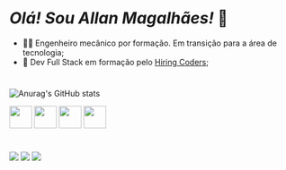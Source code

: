 ### <h1>*Olá! Sou Allan Magalhães!* 👋</h1> 
<ul>
    <li>👨‍🎓 Engenheiro mecânico por formação. Em transição para a área de tecnologia;</li>
    <li>💼 Dev Full Stack em formação pelo <a href="https://www.hiringcoders.com.br/" target="blank">Hiring Coders</a>;</li>
</ul>

#
         
![Anurag's GitHub stats](https://github-readme-stats.vercel.app/api?username=AllanJSMag&show_icons=true&theme=tokyonight)

<div style="display: inline-block">
  <img aling="center" hight="30" width="40" src="https://cdn.jsdelivr.net/gh/devicons/devicon/icons/html5/html5-original.svg" />
 <img aling="center" hight="30" width="40" src="https://cdn.jsdelivr.net/gh/devicons/devicon/icons/css3/css3-original.svg" />       
 <img aling="center" hight="30" width="40" src="https://cdn.jsdelivr.net/gh/devicons/devicon/icons/javascript/javascript-original.svg"/>
 <img aling="center" hight="30" width="40" src="https://cdn.jsdelivr.net/gh/devicons/devicon/icons/nodejs/nodejs-original.svg" />
</div>

#

<div style="display: inline-block">
    <a href="https://www.instagram.com/allanjose.magalhaes/"  target="blank"><img src="https://img.shields.io/badge/Instagram-E4405F?style=for-the-badge&logo=instagram&logoColor=white" target="blank"></a>
    <a href="https://www.linkedin.com/in/allan-magalh%C3%A3es/" target="blank"><img src="https://img.shields.io/badge/LinkedIn-0077B5?style=for-the-badge&logo=linkedin&logoColor=white" target="blank"></a>   
    <a href="mailto:allanjomagsm@gmail.com" target="blank"><img src="https://img.shields.io/badge/Gmail-D14836?style=for-the-badge&logo=gmail&logoColor=white" target="blank"></a>
</div>
